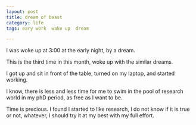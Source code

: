 ```yaml
---
layout: post
title: dream of beast
category: life
tags: eary work  wake up  dream

---
```


I was woke up at 3:00 at the early night, by a dream.

This is the third time in this month, woke up with the similar dreams.

I got up and sit in front of the table, turned on my laptop, and started working.

I know, there is less and less time for me to swim in the pool of research world in my phD period, as free as I want to be.

Time is precious. I found I started to like research, I do not know if it is true or not, whatever, I should try it at my best with my full effort.